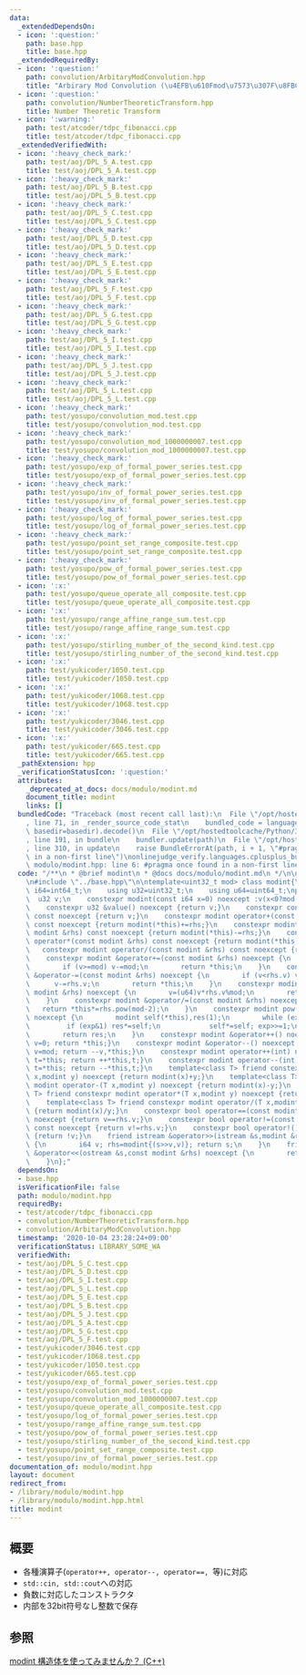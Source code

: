 ```yaml
---
data:
  _extendedDependsOn:
  - icon: ':question:'
    path: base.hpp
    title: base.hpp
  _extendedRequiredBy:
  - icon: ':question:'
    path: convolution/ArbitaryModConvolution.hpp
    title: "Arbirary Mod Convolution (\u4EFB\u610Fmod\u7573\u307F\u8FBC\u307F)"
  - icon: ':question:'
    path: convolution/NumberTheoreticTransform.hpp
    title: Number Theoretic Transform
  - icon: ':warning:'
    path: test/atcoder/tdpc_fibonacci.cpp
    title: test/atcoder/tdpc_fibonacci.cpp
  _extendedVerifiedWith:
  - icon: ':heavy_check_mark:'
    path: test/aoj/DPL_5_A.test.cpp
    title: test/aoj/DPL_5_A.test.cpp
  - icon: ':heavy_check_mark:'
    path: test/aoj/DPL_5_B.test.cpp
    title: test/aoj/DPL_5_B.test.cpp
  - icon: ':heavy_check_mark:'
    path: test/aoj/DPL_5_C.test.cpp
    title: test/aoj/DPL_5_C.test.cpp
  - icon: ':heavy_check_mark:'
    path: test/aoj/DPL_5_D.test.cpp
    title: test/aoj/DPL_5_D.test.cpp
  - icon: ':heavy_check_mark:'
    path: test/aoj/DPL_5_E.test.cpp
    title: test/aoj/DPL_5_E.test.cpp
  - icon: ':heavy_check_mark:'
    path: test/aoj/DPL_5_F.test.cpp
    title: test/aoj/DPL_5_F.test.cpp
  - icon: ':heavy_check_mark:'
    path: test/aoj/DPL_5_G.test.cpp
    title: test/aoj/DPL_5_G.test.cpp
  - icon: ':heavy_check_mark:'
    path: test/aoj/DPL_5_I.test.cpp
    title: test/aoj/DPL_5_I.test.cpp
  - icon: ':heavy_check_mark:'
    path: test/aoj/DPL_5_J.test.cpp
    title: test/aoj/DPL_5_J.test.cpp
  - icon: ':heavy_check_mark:'
    path: test/aoj/DPL_5_L.test.cpp
    title: test/aoj/DPL_5_L.test.cpp
  - icon: ':heavy_check_mark:'
    path: test/yosupo/convolution_mod.test.cpp
    title: test/yosupo/convolution_mod.test.cpp
  - icon: ':heavy_check_mark:'
    path: test/yosupo/convolution_mod_1000000007.test.cpp
    title: test/yosupo/convolution_mod_1000000007.test.cpp
  - icon: ':heavy_check_mark:'
    path: test/yosupo/exp_of_formal_power_series.test.cpp
    title: test/yosupo/exp_of_formal_power_series.test.cpp
  - icon: ':heavy_check_mark:'
    path: test/yosupo/inv_of_formal_power_series.test.cpp
    title: test/yosupo/inv_of_formal_power_series.test.cpp
  - icon: ':heavy_check_mark:'
    path: test/yosupo/log_of_formal_power_series.test.cpp
    title: test/yosupo/log_of_formal_power_series.test.cpp
  - icon: ':heavy_check_mark:'
    path: test/yosupo/point_set_range_composite.test.cpp
    title: test/yosupo/point_set_range_composite.test.cpp
  - icon: ':heavy_check_mark:'
    path: test/yosupo/pow_of_formal_power_series.test.cpp
    title: test/yosupo/pow_of_formal_power_series.test.cpp
  - icon: ':x:'
    path: test/yosupo/queue_operate_all_composite.test.cpp
    title: test/yosupo/queue_operate_all_composite.test.cpp
  - icon: ':x:'
    path: test/yosupo/range_affine_range_sum.test.cpp
    title: test/yosupo/range_affine_range_sum.test.cpp
  - icon: ':x:'
    path: test/yosupo/stirling_number_of_the_second_kind.test.cpp
    title: test/yosupo/stirling_number_of_the_second_kind.test.cpp
  - icon: ':x:'
    path: test/yukicoder/1050.test.cpp
    title: test/yukicoder/1050.test.cpp
  - icon: ':x:'
    path: test/yukicoder/1068.test.cpp
    title: test/yukicoder/1068.test.cpp
  - icon: ':x:'
    path: test/yukicoder/3046.test.cpp
    title: test/yukicoder/3046.test.cpp
  - icon: ':x:'
    path: test/yukicoder/665.test.cpp
    title: test/yukicoder/665.test.cpp
  _pathExtension: hpp
  _verificationStatusIcon: ':question:'
  attributes:
    _deprecated_at_docs: docs/modulo/modint.md
    document_title: modint
    links: []
  bundledCode: "Traceback (most recent call last):\n  File \"/opt/hostedtoolcache/Python/3.8.5/x64/lib/python3.8/site-packages/onlinejudge_verify/documentation/build.py\"\
    , line 71, in _render_source_code_stat\n    bundled_code = language.bundle(stat.path,\
    \ basedir=basedir).decode()\n  File \"/opt/hostedtoolcache/Python/3.8.5/x64/lib/python3.8/site-packages/onlinejudge_verify/languages/cplusplus.py\"\
    , line 191, in bundle\n    bundler.update(path)\n  File \"/opt/hostedtoolcache/Python/3.8.5/x64/lib/python3.8/site-packages/onlinejudge_verify/languages/cplusplus_bundle.py\"\
    , line 310, in update\n    raise BundleErrorAt(path, i + 1, \"#pragma once found\
    \ in a non-first line\")\nonlinejudge_verify.languages.cplusplus_bundle.BundleErrorAt:\
    \ modulo/modint.hpp: line 6: #pragma once found in a non-first line\n"
  code: "/**\n * @brief modint\n * @docs docs/modulo/modint.md\n */\n\n#pragma once\n\
    \n#include \"../base.hpp\"\n\ntemplate<uint32_t mod> class modint{\n    using\
    \ i64=int64_t;\n    using u32=uint32_t;\n    using u64=uint64_t;\npublic:\n  \
    \  u32 v;\n    constexpr modint(const i64 x=0) noexcept :v(x<0?mod-1-(-(x+1)%mod):x%mod){}\n\
    \    constexpr u32 &value() noexcept {return v;}\n    constexpr const u32 &value()\
    \ const noexcept {return v;}\n    constexpr modint operator+(const modint &rhs)\
    \ const noexcept {return modint(*this)+=rhs;}\n    constexpr modint operator-(const\
    \ modint &rhs) const noexcept {return modint(*this)-=rhs;}\n    constexpr modint\
    \ operator*(const modint &rhs) const noexcept {return modint(*this)*=rhs;}\n \
    \   constexpr modint operator/(const modint &rhs) const noexcept {return modint(*this)/=rhs;}\n\
    \    constexpr modint &operator+=(const modint &rhs) noexcept {\n        v+=rhs.v;\n\
    \        if (v>=mod) v-=mod;\n        return *this;\n    }\n    constexpr modint\
    \ &operator-=(const modint &rhs) noexcept {\n        if (v<rhs.v) v+=mod;\n  \
    \      v-=rhs.v;\n        return *this;\n    }\n    constexpr modint &operator*=(const\
    \ modint &rhs) noexcept {\n        v=(u64)v*rhs.v%mod;\n        return *this;\n\
    \    }\n    constexpr modint &operator/=(const modint &rhs) noexcept {\n     \
    \   return *this*=rhs.pow(mod-2);\n    }\n    constexpr modint pow(u64 exp) const\
    \ noexcept {\n        modint self(*this),res(1);\n        while (exp>0){\n   \
    \         if (exp&1) res*=self;\n            self*=self; exp>>=1;\n        }\n\
    \        return res;\n    }\n    constexpr modint &operator++() noexcept {if (++v==mod)\
    \ v=0; return *this;}\n    constexpr modint &operator--() noexcept {if (v==0)\
    \ v=mod; return --v,*this;}\n    constexpr modint operator++(int) noexcept {modint\
    \ t=*this; return ++*this,t;}\n    constexpr modint operator--(int) noexcept {modint\
    \ t=*this; return --*this,t;}\n    template<class T> friend constexpr modint operator+(T\
    \ x,modint y) noexcept {return modint(x)+y;}\n    template<class T> friend constexpr\
    \ modint operator-(T x,modint y) noexcept {return modint(x)-y;}\n    template<class\
    \ T> friend constexpr modint operator*(T x,modint y) noexcept {return modint(x)*y;}\n\
    \    template<class T> friend constexpr modint operator/(T x,modint y) noexcept\
    \ {return modint(x)/y;}\n    constexpr bool operator==(const modint &rhs) const\
    \ noexcept {return v==rhs.v;}\n    constexpr bool operator!=(const modint &rhs)\
    \ const noexcept {return v!=rhs.v;}\n    constexpr bool operator!() const noexcept\
    \ {return !v;}\n    friend istream &operator>>(istream &s,modint &rhs) noexcept\
    \ {\n        i64 v; rhs=modint{(s>>v,v)}; return s;\n    }\n    friend ostream\
    \ &operator<<(ostream &s,const modint &rhs) noexcept {\n        return s<<rhs.v;\n\
    \    }\n};"
  dependsOn:
  - base.hpp
  isVerificationFile: false
  path: modulo/modint.hpp
  requiredBy:
  - test/atcoder/tdpc_fibonacci.cpp
  - convolution/NumberTheoreticTransform.hpp
  - convolution/ArbitaryModConvolution.hpp
  timestamp: '2020-10-04 23:28:24+09:00'
  verificationStatus: LIBRARY_SOME_WA
  verifiedWith:
  - test/aoj/DPL_5_C.test.cpp
  - test/aoj/DPL_5_D.test.cpp
  - test/aoj/DPL_5_I.test.cpp
  - test/aoj/DPL_5_L.test.cpp
  - test/aoj/DPL_5_E.test.cpp
  - test/aoj/DPL_5_B.test.cpp
  - test/aoj/DPL_5_J.test.cpp
  - test/aoj/DPL_5_A.test.cpp
  - test/aoj/DPL_5_G.test.cpp
  - test/aoj/DPL_5_F.test.cpp
  - test/yukicoder/3046.test.cpp
  - test/yukicoder/1068.test.cpp
  - test/yukicoder/1050.test.cpp
  - test/yukicoder/665.test.cpp
  - test/yosupo/exp_of_formal_power_series.test.cpp
  - test/yosupo/convolution_mod.test.cpp
  - test/yosupo/convolution_mod_1000000007.test.cpp
  - test/yosupo/queue_operate_all_composite.test.cpp
  - test/yosupo/log_of_formal_power_series.test.cpp
  - test/yosupo/range_affine_range_sum.test.cpp
  - test/yosupo/pow_of_formal_power_series.test.cpp
  - test/yosupo/stirling_number_of_the_second_kind.test.cpp
  - test/yosupo/point_set_range_composite.test.cpp
  - test/yosupo/inv_of_formal_power_series.test.cpp
documentation_of: modulo/modint.hpp
layout: document
redirect_from:
- /library/modulo/modint.hpp
- /library/modulo/modint.hpp.html
title: modint
---
```

## 概要
- 各種演算子(`operator++, operator--, operator==, `等)に対応
- `std::cin, std::cout`への対応
- 負数に対応したコンストラクタ
- 内部を32bit符号なし整数で保存

## 参照
[modint 構造体を使ってみませんか？ (C++)](https://noshi91.hatenablog.com/entry/2019/03/31/174006)